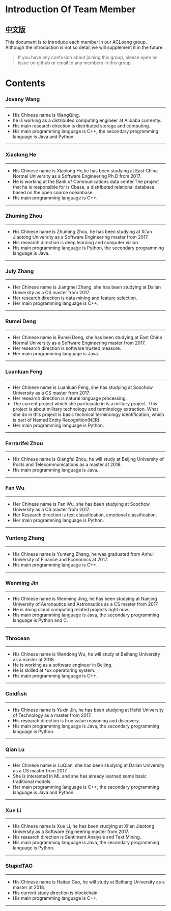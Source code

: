 # Introduction Of Team Member 

## [中文版](/Introductions_zh.md)

This document is to introduce each member in our ACLoong group. Although the introduction is not so detail,we will supplement it in the future.

> If you have any confusion about joining this group, please open an issue on github or email to any members in this group.

# Contents
### Jovany Wang ###
***
- His Chinese name is WangQing. 
- he is working as a distributed computing engineer at Alibaba currently.
- His main research direction is distributed storage and computing.
- His main programming language is C++, the secondary programming language is Java and Python.
***

### Xiaolong He ###
***
- His Chinese name is Xiaolong He,he has been studying at East China Normal University as a Software Engineering
 Ph.D from 2017.
- He is working at the Bank of Communications data center.The project that he is responsible for is Cbase, a distributed relational database based on the open source oceanbase.
- His main programming language is C++.
***

### Zhuming Zhou ###
***
- His Chinese name is Zhuming Zhou, he has been studying at Xi'an Jiaotong University as a Software Engineering master from 2017.
- His research direction is deep learning and computer vision.
- His main programming language is Python, the secondary programming language is Java.
***

### July Zhang ###
***
- Her Chinese name is Jiangmei Zhang, she has been studying at Dalian University as a CS master from 2017.
- Her research direction is data mining and feature selection.
- Her main programming language is C++.

***

### Rumei Deng ###
***
- Her Chinese name is Rumei Deng, she has been studying at East China Normal University as a Software Engineering master from 2017.
- Her research direction is software trusted measure.
- Her main programming language is Java.
***

### Luanluan Feng ###
***
- Her Chinese name is Luanluan Feng, she has studying at Soochow University as a CS master from 2017.
- Her research direction is natural language processing.
- The current project which she participate in is a military project. This project is about military technology and terminology extraction. What she do in this project is basic technical terminology identification, which is part of Named Entity Recognition(NER).
- Her main programming language is Python.
***

### Ferrarifei Zhou ###
***
- His Chinese name is Qiangfei Zhou, he will study at Beijing University of Posts and Telecommunications as a master at 2018.
- His main programming language is Java.
***

### Fan Wu ###
***
- Her Chinese name is Fan Wu, she has been studying at Soochow University as a CS master from 2017.
- Her Research direction is text classification, emotional classification.
- Her main programming language is Python.
***

### Yunteng Zhang ###
***
- His Chinese name is Yunteng Zhang, he was graduated from Anhui University of Finance and Economics
 at 2017.
- His main programming language is C++.
***

### Wenming Jin ###
***
- His Chinese name is Wenming Jing, he has been studying at Nanjing University of Aeronautics and Astronautics as a CS master from 2017.
- He is doing cloud computing related projects right now.
- His main programming language is Java, the secondary programming language is Python and C.
***

### Throcean ###
***
- His Chinese name is Wendong Wu, he will study at Beihang University as a master at 2018.
- He is working as a software engineer in Beijing.
- He is skilled at *ux operatoring system.
- His main programming language is C++.
***

### Goldfish ###
***
- His Chinese name is Yuxin Jin, he has been studying at Hefei University of Technology as a master from 2017.
- His research direction is true value reasoning and discovery.
- His main programming language is Java, the secondary programming language is Python.
***

### Qian Lu ###
***
- Her Chinese name is LuQian, she has been studying at Dalian University as a CS master from 2017.
- She is interested in ML and she has already learned some basic traditional models.
- Her main programming language is C++, the secondary programming language is Java and Python.
***

### Xue Li ###
***
- His Chinese name is Xue Li, he has been studying at Xi'an Jiaotong University as a Software Engineering master from 2017.
- His research direction is Sentiment Analysis and Text Mining.
- His main programming language is Java, the secondary programming language is Python.
***

### StupidTAO ###
***
- His Chinese name is Haitao Cao, he will study at Beihang University as a master at 2018.
- His current study direction is blockchain.
- His main programming language is C++.
***